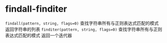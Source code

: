 # findall-finditer


`findall(pattern, string, flags=0)` 查找字符串所有与正则表达式匹配的模式 返回字符串的列表 
`finditer(pattern, string, flags=0)` 查找字符串所有与正则表达式匹配的模式 返回一个迭代器